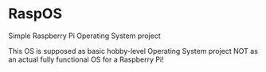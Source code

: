 # RaspOS
Simple Raspberry Pi Operating System project

This OS is supposed as basic hobby-level Operating System project NOT as an actual fully functional OS for a Raspberry Pi!
